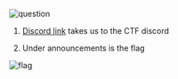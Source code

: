 ![question](https://i.imgur.com/x0LjYIo.png)

1) [Discord link](https://bcactf.com/discord) takes us to the CTF discord

2) Under announcements is the flag

![flag](https://i.imgur.com/bA3rkpf.png)
